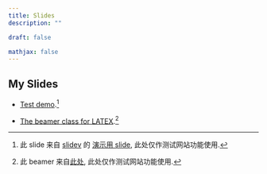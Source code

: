 ```yaml
---
title: Slides
description: ""

draft: false

mathjax: false
---
```


## My Slides

- [Test demo](https://wvw-voids.github.io/slides/test-demo).[^fork]
[^fork]: 此 slide 来自 [slidev](https://sli.dev) 的 [演示用 slide](https://sli.dev/demo/starter/), 此处仅作测试网站功能使用.

- [The beamer class for LATEX](https://wvw-voids.github.io/slides/The-beamer-class-for-LATEX).[^The-beamer-class-for-LATEX]

[^The-beamer-class-for-LATEX]: 此 beamer 来自[此处](https://warwick.ac.uk/fac/sci/physics/research/cfsa/people/pastmembers/wuensch/workshoplatex/beamertutorialkwuensch.pdf), 此处仅作测试网站功能使用.